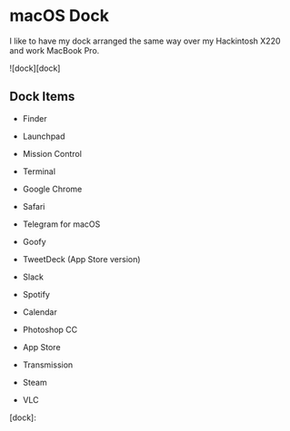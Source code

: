 # macOS Dock

I like to have my dock arranged the same way over my Hackintosh X220 and work MacBook Pro.

![dock][dock]

## Dock Items

* Finder

* Launchpad

* Mission Control

* Terminal

* Google Chrome

* Safari

* Telegram for macOS

* Goofy

* TweetDeck (App Store version)

* Slack

* Spotify

* Calendar

* Photoshop CC

* App Store

* Transmission

* Steam

* VLC

[dock]:
